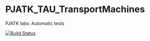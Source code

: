 # PJATK_TAU_TransportMachines
PJATK labs: Automatic tests

[![Build Status](https://travis-ci.org/dominiqxiqx/PJATK_TAU_TransportMachines.svg?branch=master)](https://travis-ci.org/dominiqxiqx/PJATK_TAU_TransportMachines)

